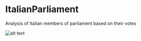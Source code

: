 # ItalianParliament
Analysis of Italian members of parliament based on their votes

![alt text](https://github.com/reichlin/ItalianParliament/blob/master/plot.png)
